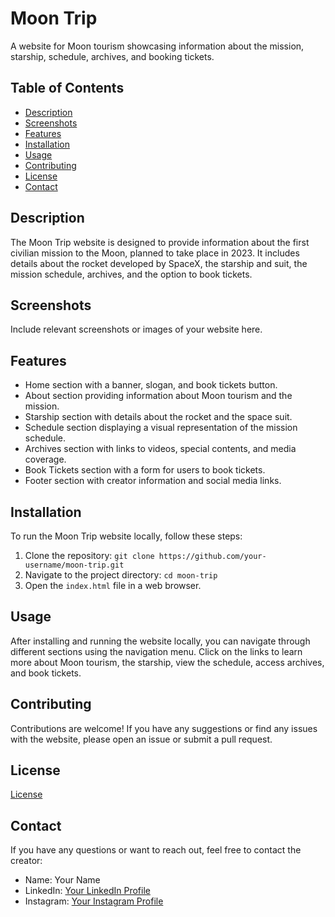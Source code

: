 # Moon Trip

A website for Moon tourism showcasing information about the mission, starship, schedule, archives, and booking tickets.

## Table of Contents

- [Description](#description)
- [Screenshots](#screenshots)
- [Features](#features)
- [Installation](#installation)
- [Usage](#usage)
- [Contributing](#contributing)
- [License](#license)
- [Contact](#contact)

## Description

The Moon Trip website is designed to provide information about the first civilian mission to the Moon, planned to take place in 2023. It includes details about the rocket developed by SpaceX, the starship and suit, the mission schedule, archives, and the option to book tickets.

## Screenshots

Include relevant screenshots or images of your website here.

## Features

- Home section with a banner, slogan, and book tickets button.
- About section providing information about Moon tourism and the mission.
- Starship section with details about the rocket and the space suit.
- Schedule section displaying a visual representation of the mission schedule.
- Archives section with links to videos, special contents, and media coverage.
- Book Tickets section with a form for users to book tickets.
- Footer section with creator information and social media links.

## Installation

To run the Moon Trip website locally, follow these steps:

1. Clone the repository: `git clone https://github.com/your-username/moon-trip.git`
2. Navigate to the project directory: `cd moon-trip`
3. Open the `index.html` file in a web browser.

## Usage

After installing and running the website locally, you can navigate through different sections using the navigation menu. Click on the links to learn more about Moon tourism, the starship, view the schedule, access archives, and book tickets.

## Contributing

Contributions are welcome! If you have any suggestions or find any issues with the website, please open an issue or submit a pull request.

## License

[License](LICENSE)

## Contact

If you have any questions or want to reach out, feel free to contact the creator:

- Name: Your Name
- LinkedIn: [Your LinkedIn Profile](https://www.linkedin.com/in/your-profile/)
- Instagram: [Your Instagram Profile](https://www.instagram.com/your-profile/)

